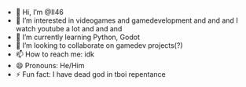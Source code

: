 - 👋 Hi, I’m @Il46
- 👀 I’m interested in videogames and gamedevelopment and and and I watch youtube a lot and and and
- 🌱 I’m currently learning Python, Godot
- 💞️ I’m looking to collaborate on gamedev projects(?)
- 📫 How to reach me: idk
- 😄 Pronouns: He/Him
- ⚡ Fun fact: I have dead god in tboi repentance

<!---
Il46/Il46 is a ✨ special ✨ repository because its `README.md` (this file) appears on your GitHub profile.
You can click the Preview link to take a look at your changes.
--->
